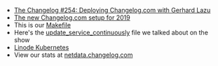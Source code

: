 - [The Changelog #254: Deploying Changelog.com with Gerhard Lazu](https://changelog.com/podcast/254)
- [The new Changelog.com setup for 2019](https://changelog.com/posts/the-new-changelog-setup-for-2019)
- This is our [Makefile](https://github.com/thechangelog/changelog.com/blob/fb9c1efb309272f7d557298f18324f49326d8268/Makefile)
- Here's the [update_service_continuously](https://github.com/thechangelog/changelog.com/blob/fb9c1efb309272f7d557298f18324f49326d8268/docker/update_service_continuously) file we talked about on the show
- [Linode Kubernetes](https://developers.linode.com/kubernetes/)
- View our stats at [netdata.changelog.com](https://netdata.changelog.com/)